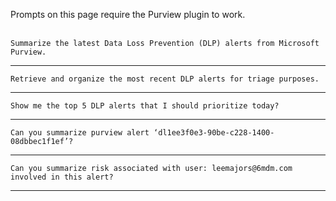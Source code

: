 Prompts on this page require the Purview plugin to work.
<br><br>
```
Summarize the latest Data Loss Prevention (DLP) alerts from Microsoft Purview.
```
---
```
Retrieve and organize the most recent DLP alerts for triage purposes.
```
---
```
Show me the top 5 DLP alerts that I should prioritize today?
```
---
```
Can you summarize purview alert ‘dl1ee3f0e3-90be-c228-1400-08dbbec1f1ef’?
```
---
```
Can you summarize risk associated with user: leemajors@6mdm.com involved in this alert?
```
---
